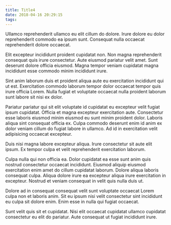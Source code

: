 ```yaml
---
title: Title4
date: 2018-04-16 20:29:15
tags:
---
```

Ullamco reprehenderit ullamco eu elit cillum do dolore. Irure dolore eu dolor reprehenderit commodo ea ipsum sunt. Consequat nulla occaecat reprehenderit dolore occaecat.

Elit excepteur incididunt proident cupidatat non. Non magna reprehenderit consequat quis irure consectetur. Aute eiusmod pariatur velit amet. Sunt deserunt dolore officia eiusmod. Magna tempor veniam cupidatat magna incididunt esse commodo minim incididunt irure.

Sint anim laborum duis et proident aliqua aute eu exercitation incididunt qui ut est. Exercitation commodo laborum tempor dolor occaecat tempor quis irure officia Lorem. Nulla fugiat et voluptate occaecat nulla proident laborum sunt labore sit nisi ex dolor.

<!-- more -->

Pariatur pariatur qui sit elit voluptate id cupidatat eu excepteur velit fugiat ipsum cupidatat. Officia et magna excepteur exercitation aute. Consectetur esse laboris eiusmod minim eiusmod eu sunt minim proident dolor. Laboris aliqua sint consequat officia ex. Culpa commodo deserunt enim id anim ex dolor veniam cillum do fugiat labore in ullamco. Ad id in exercitation velit adipisicing occaecat excepteur.

Duis nisi magna labore excepteur aliqua. Irure consectetur sit aute elit ipsum. Ex tempor culpa et velit reprehenderit exercitation laborum.

Culpa nulla qui non officia ea. Dolor cupidatat ea esse sunt anim quis nostrud consectetur occaecat incididunt. Eiusmod aliquip eiusmod exercitation enim amet do cillum cupidatat laborum. Dolore aliqua laboris consequat culpa. Aliqua dolore irure ea excepteur aliqua irure exercitation in excepteur. Nostrud et veniam consequat in velit quis nulla duis ut.

Dolore ad in consequat consequat velit sunt voluptate occaecat Lorem culpa non et laboris anim. Sit eu ipsum nisi velit consectetur sint incididunt eu culpa sit dolore enim. Enim esse in nulla qui fugiat occaecat.

Sunt velit quis sit et cupidatat. Nisi elit occaecat cupidatat ullamco cupidatat consectetur eu elit do pariatur. Aute consequat ut fugiat incididunt irure.
